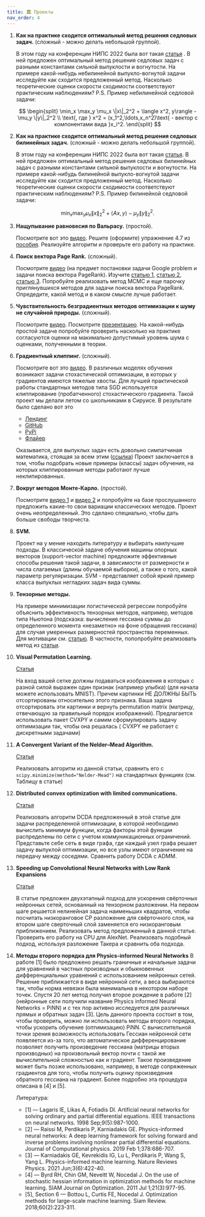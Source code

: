 ```yaml
---
title: 🏛 Проекты
nav_order: 4
---
```


1. **Как на практике сходится оптимальный метод решения седловых задач.** (сложный - можно делать небольшой группой).

    В этом году на конференции НИПС 2022 была вот такая [статья](https://arxiv.org/pdf/2205.05653.pdf) .
    В ней предложен оптимальный метод решения седловых задач с разными константами сильной выпуклости и вогнутости. На примере какой-нибудь небилинейной выпукло-вогнутой задачи исследуйте как сходится предложенный метод. Насколько теоретические оценки скорости сходимости соответствуют практическим наблюдениям? P.S. Пример небилинейной седловой задачи: 
    
    $$
    \begin{split}
    \min_x \max_y \mu_x \|x\|_2^2 + \langle x^2, y\rangle  - \mu_y \|y\|_2^2 \\
    \text{, где } x^2 = (x_1^2,\ldots,x_n^2)\text{ - вектор с компонентами вида }x_i^2.
    \end{split}
    $$

1. **Как на практике сходится оптимальный метод решения седловых билинейных задач.** (сложный - можно делать небольшой группой).

    В этом году на конференции НИПС 2022 была вот такая [статья](https://arxiv.org/pdf/2112.15199.pdf).
    В ней предложен оптимальный метод решения седловых билинейных задач с разными константами сильной выпуклости и вогнутости. На примере какой-нибудь билинейной выпукло-вогнутой задачи исследуйте как сходится предложенный метод. Насколько теоретические оценки скорости сходимости соответствуют практическим наблюдениям? P.S. Пример билинейной седловой задачи:
    
    $$ 
    \min_x \max_y \mu_x \|x\|_2^2 + \langle Ax, y\rangle  - \mu_y \|y\|_2^2.
    $$

1. **Нащупывание равновесия по Вальрасу.** (простой).

    Посмотрите вот это [видео](https://www.youtube.com/watch?v=NL_GbPU-sUE&t=637s). Решите (оформите) упражнение 4.7 из [пособия](https://opt.mipt.ru/posobie.pdf). Реализуйте алгоритм и проверьте его работу на практике.

1. **Поиск вектора Page Rank.** (сложный).

    Посмотрите [видео](https://www.youtube.com/watch?v=h8MBpaTeAaQ&feature=youtu.be) (на предмет постановки задачи Google problem и задачи поиска вектора PageRank). Изучите [статью 1](https://arxiv.org/pdf/1701.02595.pdf), [статью 2](http://www.mathnet.ru/links/3c3018349e419ecea3783e7589fd3cee/zvmmf10164.pdf), [статью 3](https://arxiv.org/pdf/1508.07607.pdf). Попробуйте реализовать метод MCMC и еще парочку приглянувшихся методов для задачи поиска вектора PageRank. Опредедите, какой метод и в каком смысле лучше работает.

1. **Чувствительность безградиентных методов оптимизации к шуму не случайной природы.** (сложный). 

    Посмотрите [видео](https://www.youtube.com/watch?v=S9ej3vwyfFo&t=1822s). Посмотрите [презентацию](https://www.overleaf.com/read/psvqbzqbddvs). На какой-нибудь простой задаче попробуйте проверить насколько на практике согласуются оценки на макимально допустимый уровень шума с оценками, полученными в теории.

1. **Градиентный клиппинг.** (сложный). 

    Посмотрите вот это [видео](http://www.mathnet.ru/php/seminars.phtml?option_lang=rus&presentid=35797). В различных моделях обучения возникают задачи стохастической оптимизации, в которых у градиентов имеются тяжелые хвосты. Для лучшей практической работы стандартных методов типа  SGD используется клиппирование (пробатченного) стохастического градиента. Такой проект мы делали летом со школьниками в Сируисе. В результате было сделано вот это
    
    * [Лендинг](https://bigchallenges.ru/clipping) 
    * [GitHub](https://github.com/EugGolovanov/TorchClippedOptimizers) 
    * [PyPi](https://pypi.org/project/torch-clip/) 
    * [Флайер](https://www.overleaf.com/project/62d80dc6d1f5d958e839e580) 

    Оказывается, для выпуклых задач есть довольно симпатчиная математика, стоящая за всем этим ([ссылка](https://arxiv.org/pdf/2106.05958.pdf))
    Проект заключается в том, чтобы подобрать новые примеры (классы) задач обучения, на которых клиппированные методы работают лучше неклипированных.

1. **Вокруг методов Монте-Карло.** (простой).

    Посмотрите [видео 1](http://www.mathnet.ru/php/seminars.phtml?option_lang=rus&presentid=6060) и [видео 2](http://www.mathnet.ru/php/seminars.phtml?presentid=6774&option_lang=rus) и попробуйте на базе прослушанного предложить какие-то свои вариации классических методов. Проект очень неопределенный. Это сделано специально, чтобы дать больше свободы творчеста.

1. **SVM.** 

    Проект на у мение находить литературу и выбирать наилучшие подходы. В классической задаче обучения машины опорных векторов (support-vector machine) предложите эффективные способы решения такой задачи, в зависимости от размерности и числа слагаемых (длины обучаемой выборки), а также о того, какой параметр регуляризации. SVM - представляет собой яркий пример класса выпуклых негладких задач вида суммы.

1. **Тензорные методы.** 

    На примере минимизации логистической регрессии попробуйте объяснить эффективность тензорных методов, например, методов типа Ньютона (подсказка: вычисление гессиана суммы до определенного момента «незаметно» на фоне обращения гессиана) для случая умеренных размерностей пространства переменных.  Для мотивации см. [статью](https://arxiv.org/pdf/2102.08246.pdf). В частности, попопробуйте реализовать метод из [статьи](https://arxiv.org/pdf/2205.09647.pdf).

1. **Visual Permutation Learning.**

    [Статья](https://arxiv.org/pdf/1704.02729.pdf)

    На вход вашей сетке должны подаваться изображения в которых с разной силой выражен один признак (например улыбка) (для начала можете использовать MNIST). Причем картинки НЕ ДОЛЖНЫ БЫТЬ отсортированы относительно этого признака. Ваша задача отсортировать эти картинки и вернуть permutation matrix (матрицу, отвечающую за правильный порядок изображений). Предлагается использовать пакет CVXPY и самим сформулировать задачу оптимизации так, чтобы она решалась ( CVXPY не работает с дискретными задачами)

1. **A Convergent Variant of the Nelder–Mead Algorithm.**

    [Статья](https://link.springer.com/article/10.1023/A:1014849028575)

    Реализовать алгоритм из данной статьи, сравнить его с ``scipy.minimize(method="Nelder-Mead")`` на стандартных функциях (см. Таблицу в статье)

1. **Distributed convex optimization with limited communications.**
    
    [Статья](https://arxiv.org/pdf/1810.12457.pdf)

    Реализовать алгоритм DCDA предложенный в этой статье для задачи распределенной оптимизации, в которой необходимо вычислить минимум функции, когда факторы этой функции распределены по сети с учетом коммуникационных ограничений. Представьте себе сеть в виде графа, где каждый узел графа решает задачу выпуклой оптимизации, но все узлы имеют ограничение на передачу между соседями. Сравнить работу DCDA с ADMM.

1. **Speeding up Convolutional Neural Networks with Low Rank Expansions**

    [Статья](https://arxiv.org/pdf/1412.6553.pdf)
  
    В статье предложен двухэтапный подход для ускорения свёрточных нейронных сетей, основанный на тензорном разложении. На первом шаге решается нелинейная задача наименьших квадратов, чтобы посчитать низкоранговое CP разложение для свёрточного слоя, на втором шаге cверточный слой заменяется его низкоранговым приближением. Реализовать метод предложенный в данной статье. Проверить его работу на CPU для AlexNet. Реализовать подобный подход, используя разложение Такера и сравнить оба подхода.

1. **Методы второго порядка для Physics-informed Neural Networks**
    В работе [1] было предложено решать граничные и начальные задачи для уравнений в частных производных и обыкновенных дифференциальных уравнений с использованием нейронных сетей. Решение приближается в виде нейронной сети, а веса выбираются так, чтобы норма невязки была минимальна в некотором наборе точек. Спустя 20 лет метод получил второе рождение в работе [2] (нейронные сети получили название Physics informed Neural Networks = PiNN) и с тех пор активно исследуется для различных прямых и обратных задач [3].
    Цель данного проекта состоит в том, чтобы проверить, можно ли использовать методы второго порядка, чтобы ускорить обучение (оптимизацию) PiNN. С вычислительной точки зрения возможность использовать Гессиан нейронной сети появляется из-за того, что автоматическое дифференцирование позволяет получить произведение гессиана (матрицы вторых производных) на произвольный вектор почти с такой же вычислительной сложностью как и градиент. Такое произведение может быть позже использовано, например, в методе сопряженных градиентов для того, чтобы получить оценку произведения обратного гессиана на градиент. Более подробно эта процедура описана в [4] и [5].

    Литература:
    * [1] — Lagaris IE, Likas A, Fotiadis DI. Artificial neural networks for solving ordinary and partial differential equations. IEEE transactions on neural networks. 1998 Sep;9(5):987-1000.
    * [2] — Raissi M, Perdikaris P, Karniadakis GE. Physics-informed neural networks: A deep learning framework for solving forward and inverse problems involving nonlinear partial differential equations. Journal of Computational physics. 2019 Feb 1;378:686-707.
    * [3] — Karniadakis GE, Kevrekidis IG, Lu L, Perdikaris P, Wang S, Yang L. Physics-informed machine learning. Nature Reviews Physics. 2021 Jun;3(6):422-40.
    * [4] — Byrd RH, Chin GM, Neveitt W, Nocedal J. On the use of stochastic hessian information in optimization methods for machine learning. SIAM Journal on Optimization. 2011 Jul 1;21(3):977-95.
    * [5], Section 6 — Bottou L, Curtis FE, Nocedal J. Optimization methods for large-scale machine learning. Siam Review. 2018;60(2):223-311.